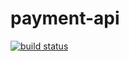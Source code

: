 # payment-api  

[![build status](https://git.hanyun.com/payment/payment-api/badges/master/build.svg)](https://git.hanyun.com/payment/payment-api/commits/master)